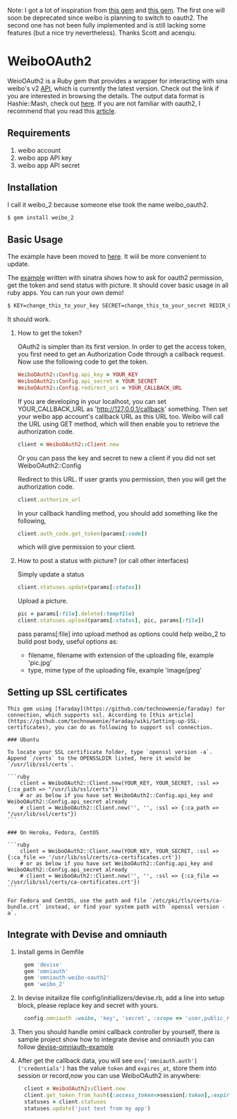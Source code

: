 Note: I got a lot of inspiration from [this gem](https://github.com/ballantyne/weibo) and [this gem](https://github.com/acenqiu/weibo2). The first one will soon be deprecated since weibo is planning to switch to oauth2. The second one has not been fully implemented and is still lacking some features (but a nice try nevertheless). Thanks Scott and acenqiu.

# WeiboOAuth2

WeioOAuth2 is a Ruby gem that provides a wrapper for interacting with sina weibo's v2 [API](http://open.weibo.com/wiki/API%E6%96%87%E6%A1%A3_V2), which is currently the latest version. Check out the link if you are interested in browsing the details. The output data format is Hashie::Mash, check out [here](https://github.com/intridea/hashie#mash). If you are not familiar with oauth2, I recommend that you read this [article](http://open.weibo.com/wiki/%E6%8E%88%E6%9D%83%E6%9C%BA%E5%88%B6%E8%AF%B4%E6%98%8E).

## Requirements

1.  weibo account
2.  weibo app API key
3.  weibo app API secret

## Installation
        
I call it weibo_2 because someone else took the name weibo_oauth2.

```bash
$ gem install weibo_2
```

## Basic Usage

The example have been moved to [here](https://github.com/simsicon/weibo_2_example). It wiil be more convenient to update.

The [example](https://github.com/simsicon/weibo_2_example) written with sinatra shows how to ask for oauth2 permission, get the token and send status with picture. It should cover basic usage in all ruby apps. You can run your own demo!

```bash
$ KEY=change_this_to_your_key SECRET=change_this_to_your_secret REDIR_URI=change_this_to_your_redir_uri ruby example.rb
```
It should work.


1.  How to get the token?

    OAuth2 is simpler than its first version. In order to get the access token, you first need to get an Authorization Code through a callback request. Now use the following code to get the token.

    ```ruby
    WeiboOAuth2::Config.api_key = YOUR_KEY
    WeiboOAuth2::Config.api_secret = YOUR_SECRET
    WeiboOAuth2::Config.redirect_uri = YOUR_CALLBACK_URL   
    ```

    If you are developing in your localhost, you can set YOUR_CALLBACK_URL as 'http://127.0.0.1/callback' something. Then set your weibo app account's callback URL as this URL too. Weibo will call the URL using GET method, which will then enable you to retrieve the authorization code.
    
    ```ruby
    client = WeiboOAuth2::Client.new  
    ```
    
    Or you can pass the key and secret to new a client if you did not set WeiboOAuth2::Config
    
    Redirect to this URL. If user grants you permission, then you will get the authorization code.
    
    ```ruby
    client.authorize_url
    ```
    
    In your callback handling method, you should add something like the following, 
    
    ```ruby
    client.auth_code.get_token(params[:code])
    ```
    
    which will give permission to your client.
    
2.  How to post a status with picture? (or call other interfaces)
    
    Simply update a status
        
    ```ruby
    client.statuses.update(params[:status])
    ```
    
    Upload a picture.
        
    ```ruby
    pic = params[:file].delete(:tempfile)
    client.statuses.upload(params[:status], pic, params[:file])
    ```

    pass params[:file] into upload method as options could help weibo_2 to build post body, useful options as:
    *   filename, filename with extension of the uploading file, example 'pic.jpg'
    *   type, mime type of the uploading file, example 'image/jpeg'
## Setting up SSL certificates
    
    This gem using [faraday](https://github.com/technoweenie/faraday) for connection, which supports ssl. According to [this article](https://github.com/technoweenie/faraday/wiki/Setting-up-SSL-certificates), you can do as following to support ssl connection.

    ### Ubuntu

    To locate your SSL certificate folder, type `openssl version -a`. Append `/certs` to the OPENSSLDIR listed, here it would be `/usr/lib/ssl/certs`.

    ```ruby
        client = WeiboOAuth2::Client.new(YOUR_KEY, YOUR_SECRET, :ssl => {:ca_path => "/usr/lib/ssl/certs"})
        # or as below if you have set WeiboOAuth2::Config.api_key and WeiboOAuth2::Config.api_secret already
        # client = WeiboOAuth2::Client.new('', '', :ssl => {:ca_path => "/usr/lib/ssl/certs"})
    ```

    ### On Heroku, Fedora, CentOS

    ```ruby
        client = WeiboOAuth2::Client.new(YOUR_KEY, YOUR_SECRET, :ssl => {:ca_file => '/usr/lib/ssl/certs/ca-certificates.crt'})
        # or as below if you have set WeiboOAuth2::Config.api_key and WeiboOAuth2::Config.api_secret already
        # client = WeiboOAuth2::Client.new('', '', :ssl => {:ca_file => '/usr/lib/ssl/certs/ca-certificates.crt'})
    ```

    For Fedora and CentOS, use the path and file `/etc/pki/tls/certs/ca-bundle.crt` instead, or find your system path with `openssl version -a`.

## Integrate with Devise and omniauth

1. Install gems in Gemfile
   
   ```ruby
   	 gem 'devise'
   	 gem 'omniauth'
	 gem 'omniauth-weibo-oauth2'
	 gem 'weibo_2'
   ```


2. In devise initailize file config/initiallizers/devise.rb, add a line into setup block, please replace key and secret with yours.

   ```ruby
     config.omniauth :weibo, 'key', 'secret', :scope => 'user,public_repo'
   ```
        
3. Then you should handle omini callback controller by yourself, there is sample project show how to integrate devise and omniauth you can follow [devise-omniauth-example](https://github.com/holden/devise-omniauth-example) 

4. After get the callback data, you will see `env['omniauth.auth']['credentials']` has the value `token` and `expires_at`, store them into session or record,now you can use WeiboOAuth2 in anywhere:

   ```ruby
     client = WeiboOAuth2::Client.new
     client.get_token_from_hash({:access_token=>session[:token],:expires_at=>session[:expires_at]})
     statuses = client.statuses
     statuses.update('just test from my app')
   ```
